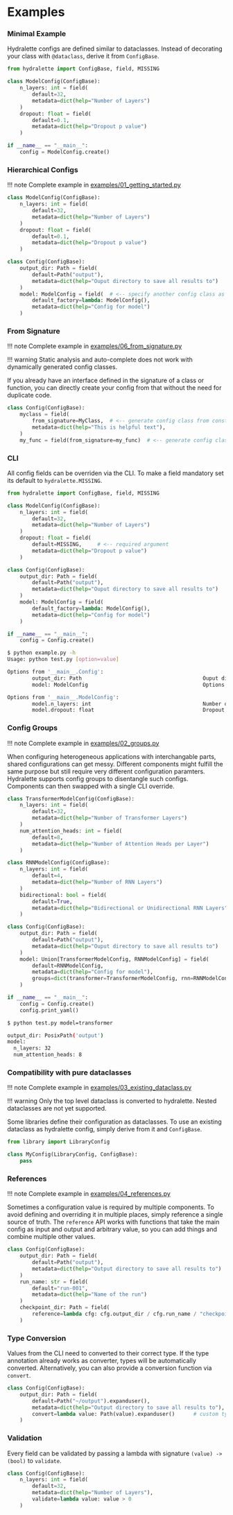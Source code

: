 # Examples

### Minimal Example

Hydralette configs are defined similar to dataclasses. Instead of decorating your class with `@dataclass`, derive it from `ConfigBase`.

```python
from hydralette import ConfigBase, field, MISSING

class ModelConfig(ConfigBase):
    n_layers: int = field(
        default=32,
        metadata=dict(help="Number of Layers")
    )
    dropout: float = field(
        default=0.1,
        metadata=dict(help="Dropout p value")
    )

if __name__ == "__main__":
    config = ModelConfig.create()
```

### Hierarchical Configs

!!! note
    Complete example in [examples/01_getting_started.py](https://www.github.com/ValeKnappich/hydralette/tree/main/examples/01_getting_started.py)

```python
class ModelConfig(ConfigBase):
    n_layers: int = field(
        default=32,
        metadata=dict(help="Number of Layers")
    )
    dropout: float = field(
        default=0.1,
        metadata=dict(help="Dropout p value")
    )

class Config(ConfigBase):
    output_dir: Path = field(
        default=Path("output"),
        metadata=dict(help="Ouput directory to save all results to")
    )
    model: ModelConfig = field(  # <-- specify another config class as field type to make the config hierarchical
        default_factory=lambda: ModelConfig(),
        metadata=dict(help="Config for model")
    )
```


### From Signature

!!! note
    Complete example in [examples/06_from_signature.py](https://www.github.com/ValeKnappich/hydralette/tree/main/examples/06_from_signature)

!!! warning
    Static analysis and auto-complete does not work with dynamically generated config classes.

If you already have an interface defined in the signature of a class or function, you can directly create your config from that without the need for duplicate code.

```python
class Config(ConfigBase):
    myclass = field(
        from_signature=MyClass,  # <-- generate config class from constructor signature and use as field
        metadata=dict(help="This is helpful text"),
    )
    my_func = field(from_signature=my_func)  # <-- generate config class from function signature and use as field
```


### CLI

All config fields can be overriden via the CLI. To make a field mandatory set its default to `hydralette.MISSING`.


```python
from hydralette import ConfigBase, field, MISSING

class ModelConfig(ConfigBase):
    n_layers: int = field(
        default=32,
        metadata=dict(help="Number of Layers")
    )
    dropout: float = field(
        default=MISSING,     # <-- required argument
        metadata=dict(help="Dropout p value")
    )

class Config(ConfigBase):
    output_dir: Path = field(
        default=Path("output"),
        metadata=dict(help="Ouput directory to save all results to")
    )
    model: ModelConfig = field(
        default_factory=lambda: ModelConfig(),
        metadata=dict(help="Config for model")
    )

if __name__ == "__main__":
    config = Config.create()
```

```bash
$ python example.py -h
Usage: python test.py [option=value]

Options from '__main__.Config':
        output_dir: Path                                       Ouput directory to save all results to
        model: ModelConfig                                     Options see below

Options from '__main__.ModelConfig':
        model.n_layers: int                                    Number of Layers
        model.dropout: float                                   Dropout p value
```

### Config Groups

!!! note
    Complete example in [examples/02_groups.py](https://www.github.com/ValeKnappich/hydralette/tree/main/examples/02_groups.py)

When configuring heterogeneous applications with interchangable parts, shared configurations can get messy. Different components might fulfill the same purpose but still require very different configuration paramters. Hydralette supports config groups to disentangle such configs. Components can then swapped with a single CLI override.

```python
class TransformerModelConfig(ConfigBase):
    n_layers: int = field(
        default=32,
        metadata=dict(help="Number of Transformer Layers")
    )
    num_attention_heads: int = field(
        default=8,
        metadata=dict(help="Number of Attention Heads per Layer")
    )

class RNNModelConfig(ConfigBase):
    n_layers: int = field(
        default=4,
        metadata=dict(help="Number of RNN Layers")
    )
    bidirectional: bool = field(
        default=True,
        metadata=dict(help="Bidirectional or Unidirectional RNN Layers")
    )

class Config(ConfigBase):
    output_dir: Path = field(
        default=Path("output"),
        metadata=dict(help="Ouput directory to save all results to")
    )
    model: Union[TransformerModelConfig, RNNModelConfig] = field(
        default=RNNModelConfig,                                              # <-- default config class
        metadata=dict(help="Config for model"),
        groups=dict(transformer=TransformerModelConfig, rnn=RNNModelConfig), # <-- <key>=<config class>
    )

if __name__ == "__main__":
    config = Config.create()
    config.print_yaml()
```

```bash
$ python test.py model=transformer

output_dir: PosixPath('output')
model:
  n_layers: 32
  num_attention_heads: 8
```


### Compatibility with pure dataclasses

!!! note
    Complete example in [examples/03_existing_dataclass.py](https://www.github.com/ValeKnappich/hydralette/tree/main/examples/03_existing_dataclass.py)

!!! warning
    Only the top level dataclass is converted to hydralette. Nested dataclasses are not yet supported.

Some libraries define their configuration as dataclasses. To use an existing dataclass as hydralette config, simply derive from it and `ConfigBase`.

```python
from library import LibraryConfig

class MyConfig(LibraryConfig, ConfigBase):
    pass
```

### References

!!! note
    Complete example in [examples/04_references.py](https://www.github.com/ValeKnappich/hydralette/tree/main/examples/04_references.py)

Sometimes a configuration value is required by multiple components. To avoid defining and overriding it in multiple places, simply reference a single source of truth. The `reference` API works with functions that take the main config as input and output and arbitrary value, so you can add things and combine multiple other values.

```python
class Config(ConfigBase):
    output_dir: Path = field(
        default=Path("output"),
        metadata=dict(help="Output directory to save all results to")
    )
    run_name: str = field(
        default="run-001",
        metadata=dict(help="Name of the run")
    )
    checkpoint_dir: Path = field(
        reference=lambda cfg: cfg.output_dir / cfg.run_name / "checkpoints"
    )
```

### Type Conversion

Values from the CLI need to converted to their correct type. If the type annotation already works as converter, types will be automatically converted. Alternatively, you can also provide a conversion function via `convert`.

```Python
class Config(ConfigBase):
    output_dir: Path = field(
        default=Path("~/output").expanduser(),
        metadata=dict(help="Output directory to save all results to"),
        convert=lambda value: Path(value).expanduser()      # custom type conversion to add expanduser
    )
```

### Validation

Every field can be validated by passing a lambda with signature `(value) -> (bool)` to `validate`.

```python
class Config(ConfigBase):
    n_layers: int = field(
        default=32,
        metadata=dict(help="Number of Layers"),
        validate=lambda value: value > 0
    )
```